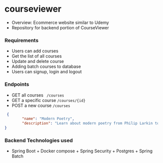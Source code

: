 # courseviewer

- Overview: Ecommerce website similar to Udemy
- Repository for backend portion of CourseViewer

### Requirements

- Users can add courses
- Get the list of all courses
- Update and delete course 
- Adding batch courses to database
- Users can signup, login and logout


### Endpoints

- GET all courses  ``` /courses```
- GET a specific course ```/courses/{id}```
- POST a new course ```/courses```
```json
 {
        "name": "Modern Poetry",
        "description": "Learn about modern poetry from Philip Larkin to Rupi Kaur"
}
```


### Backend Technologies used

- Spring Boot + Docker compose + Spring Security + Postgres + Spring Batch